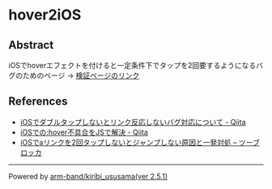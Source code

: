 # hover2iOS

## Abstract

iOSでhoverエフェクトを付けると一定条件下でタップを2回要するようになるバグのためのページ → [検証ページのリンク](https://arm-band.github.io/ios_hover_bug/)

## References

- [iOSでダブルタップしないとリンク反応しないバグ対応について \- Qiita](https://qiita.com/yamanoku/items/5b95907aa82ad5f16556)
- [iOSでの:hover不具合をJSで解決 \- Qiita](https://qiita.com/hibikikudo/items/6703f11627ac0c55c796)
- [iOSでaリンクを2回タップしないとジャンプしない原因と一発対処 – ツーブロッカ](http://satohmsys.info/ios-anchor-link/)

---

Powered by [arm-band/kiribi_ususama(ver 2.5.1)](https://github.com/arm-band/kiribi_ususama)
